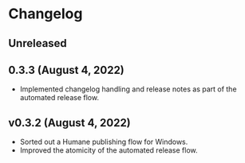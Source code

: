 # Changelog

## Unreleased

## 0.3.3 (August 4, 2022)

* Implemented changelog handling and release notes as part of the automated release flow.

## v0.3.2 (August 4, 2022)

* Sorted out a Humane publishing flow for Windows.
* Improved the atomicity of the automated release flow.